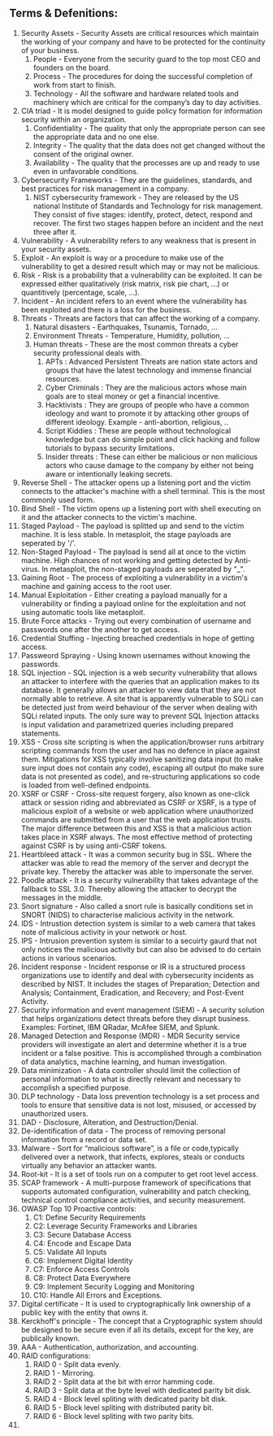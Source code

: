 <h2>Terms & Defenitions:</h2>

1. Security Assets - Security Assets are critical resources which maintain the working of your company and have to be protected for the continuity of your business.
    1. People - Everyone from the security guard to the top most CEO and founders on the board.
    2. Process - The procedures for doing the successful completion of work from start to finish.
    3. Technology - All the software and hardware related tools and machinery which are critical for the company’s day to day activities.
2. CIA triad - It is model designed to guide policy formation for information security within an organization.
    1. Confidentiality - The quality that only the appropriate person can see the appropriate data and no one else.
    2. Integrity - The quality that the data does not get changed without the consent of the original owner.
    3. Availability - The quality that the processes are up and ready to use even in unfavorable conditions.
3. Cybersecurity Frameworks - They are the guidelines, standards, and best practices for risk management in a company.
    1. NIST cybersecurity framework - They are released by the US national Institute of Standards and Technology for risk management. They consist of five stages: identify, protect, detect, respond and recover. The first two stages happen before an incident and the next three after it.
4. Vulnerability - A vulnerability refers to any weakness that is present in your security assets.
5. Exploit - An exploit is way or a procedure to make use of the vulnerability to get a desired result which may or may not be malicious.
6. Risk - Risk is a probability that a vulnerability can be exploited. It can be expressed either qualitatively (risk matrix, risk pie chart, ...) or quantitively (percentage, scale, ...).
7. Incident - An incident refers to an event where the vulnerability has been exploited and there is a loss for the business.
8. Threats - Threats are factors that can affect the working of a company.
    1. Natural disasters - Earthquakes, Tsunamis, Tornado, …
    2. Environment Threats - Temperature, Humidity, pollution, …
    3. Human threats - These are the most common threats a cyber security professional deals with.
        1. APTs : Advanced Persistent Threats are nation state actors and groups that have the latest technology and immense financial resources.
        2. Cyber Criminals : They are the malicious actors whose main goals are to steal money or get a financial incentive.
        3. Hacktivists : They are groups of people who have a common ideology and want to promote it by attacking other groups of different ideology. Example - anti-abortion, religious, ..
        4. Script Kiddies : These are people without technological knowledge but can do simple point and click hacking and follow tutorials to bypass security limitations.
        5. Insider threats : These can either be malicious or non malicious actors who cause damage to the company by either not being aware or intentionally leaking secrets.
9. Reverse Shell - The attacker opens up a listening port and the victim connects to the attacker's machine with a shell terminal. This is the most commonly used form.
10. Bind Shell -  The victim opens up a listening port with shell executing on it and the attacker connects to the victim's machine.
11. Staged Payload - The payload is splitted up and send to the victim machine. It is less stable. In metasploit, the stage payloads are seperated by '/'.
12. Non-Staged Payload - The payload is send all at once to the victim machine. High chances of not working and getting detected by Anti-virus. In metasploit, the non-staged payloads are seperated by "_".
13. Gaining Root - The process of exploiting a vulnerability in a victim's machine and gaining access to the root user.
14. Manual Exploitation - Either creating a payload manually for a vulnerability or finding a payload online for the exploitation and not using automatic tools like metasploit.
15. Brute Force attacks - Trying out every combination of username and passwords one after the another to get access.
16. Credential Stuffing - Injecting breached credentials in hope of getting access.
17. Passweord Spraying - Using known usernames without knowing the passwords. 
18. SQL injection - SQL injection is a web security vulnerability that allows an attacker to interfere with the queries that an application makes to its database. It generally allows an attacker to view data that they are not normally able to retrieve. A site that is apparently vulnerable to SQLi can be detected just from weird behaviour of the server when dealing with SQLi related inputs. The only sure way to prevent SQL Injection attacks is input validation and parametrized queries including prepared statements.
19. XSS - Cross site scripting is when the application/browser runs arbitrary scripting commands from the user and has no defence in place against them. Mitigations for XSS typically involve sanitizing data input (to make sure input does not contain any code), escaping all output (to make sure data is not presented as code), and re-structuring applications so code is loaded from well-defined endpoints.
20. XSRF or CSRF - Cross-site request forgery, also known as one-click attack or session riding and abbreviated as CSRF or XSRF, is a type of malicious exploit of a website or web application where unauthorized commands are submitted from a user that the web application trusts. The major difference between this and XSS is that a malicious action takes place in XSRF always. The most effective method of protecting against CSRF is by using anti-CSRF tokens.
21. Heartbleed attack - It was a common security bug in SSL. Where the attacker was able to read the memory of the server and decrypt the private key. Thereby the attacker was able to impersonate the server.
22. Poodle attack - It is a security vulnerability that takes advantage of the fallback to SSL 3.0. Thereby allowing the attacker to decrypt the messages in the middle.
23. Snort signature - Also called a snort rule is basically conditions set in SNORT (NIDS) to characterise malicious activity in the network.
24. IDS - Intrustion detection system is similar to a web camera that takes note of malicious activity in your network or host.
25. IPS - Intrusion prevention system is similar to a secuirty gaurd that not only notices the malicious activity but can also be advised to do certain actions in various scenarios.
26. Incident response - Incident response or IR is a structured process organizations use to identify and deal with cybersecurity incidents as described by NIST. It includes the stages of Preparation; Detection and Analysis; Containment, Eradication, and Recovery; and Post-Event Activity.
27. Security information and event management (SIEM) - A security solution that helps organizations detect threats before they disrupt business. Examples: Fortinet, IBM QRadar, McAfee SIEM, and Splunk.
28. Managed Detection and Response (MDR) - MDR Security service providers will investigate an alert and determine whether it is a true incident or a false positive. This is accomplished through a combination of data analytics, machine learning, and human investigation.
29. Data minimization - A data controller should limit the collection of personal information to what is directly relevant and necessary to accomplish a specified purpose.
30. DLP technology - Data loss prevention technology is a set process and tools to ensure that sensitive data is not lost, misused, or accessed by unauthorized users.
31. DAD -  Disclosure, Alteration, and Destruction/Denial.
32. De-identification of data - The process of removing personal information from a record or data set.
33. Malware - Sort for “malicious software”, is a file or code,typically delivered over a network, that infects, explores, steals or conducts virtually any behavior an attacker wants.
34. Root-kit - It is a set of tools run on a computer to get root level access.
35. SCAP framework - A  multi-purpose framework of specifications that supports automated configuration, vulnerability and patch checking, technical control compliance activities, and security measurement.
36. OWASP Top 10 Proactive controls: <br/>
    1. C1: Define Security Requirements
    2. C2: Leverage Security Frameworks and Libraries
    3. C3: Secure Database Access
    4. C4: Encode and Escape Data
    5. C5: Validate All Inputs
    6. C6: Implement Digital Identity
    7. C7: Enforce Access Controls
    8. C8: Protect Data Everywhere
    9. C9: Implement Security Logging and Monitoring
    10. C10: Handle All Errors and Exceptions.
37. Digital certificate - It is  used to cryptographically link ownership of a public key with the entity that owns it.
38. Kerckhoff's principle - The concept that a Cryptographic system should be designed to be secure even if all its details, except for the key, are publically known.
39. AAA -  Authentication, authorization, and accounting.
40. RAID configurations: <br/>
    1. RAID 0 - Split data evenly.
    2. RAID 1 - Mirroring.
    3. RAID 2 - Split data at the bit with error hamming code.
    4. RAID 3 - Split data at the byte level with dedicated parity bit disk.
    5. RAID 4 - Block level spliting with dedicated parity bit disk.
    6. RAID 5 - Block level spliting with distributed parity bit.
    7. RAID 6 - Block level spliting with two parity bits.
41. 



